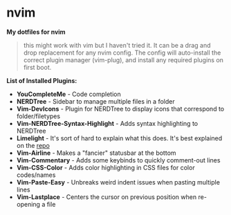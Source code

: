 # nvim
**My dotfiles for nvim**
>this might work with vim but I haven't tried it.
It can be a drag and drop replacement for any nvim config. The config will auto-install the correct plugin manager (vim-plug), and install any required plugins on first boot.

**List of Installed Plugins:**
* **YouCompleteMe** - Code completion
* **NERDTree** - Sidebar to manage multiple files in a folder
* **Vim-DevIcons** - Plugin for NERDTree to display icons that correspond to folder/filetypes
* **Vim-NERDTree-Syntax-Highlight** - Adds syntax highlighting to NERDTree
* **Limelight** - It's sort of hard to explain what this does. It's best explained on the [repo](https://github.com/junegunn/limelight.vim)
* **Vim-Airline** - Makes a "fancier" statusbar at the bottom
* **Vim-Commentary** - Adds some keybinds to quickly comment-out lines
* **Vim-CSS-Color** - Adds color highlighting in CSS files for color codes/names
* **Vim-Paste-Easy** - Unbreaks weird indent issues when pasting multiple lines
* **Vim-Lastplace** - Centers the cursor on previous position when re-opening a file

